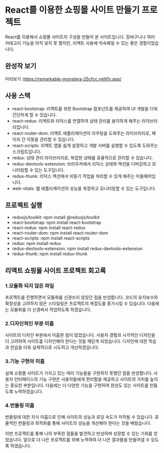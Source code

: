 # React를 이용한 쇼핑몰 사이트 만들기 프로젝트

React를 이용해서 쇼핑몰 사이트의 구성을 만들어 본 사이트입니다.
장바구니나 여러 카테고리 기능을 아직 넣지 못 했지만, 리액트 사용에 익숙해질 수 있는 좋은 경험이었습니다.

## 완성작 보기

미리보기 :https://remarkable-monstera-25cfcc.netlify.app/

## 사용 스택

- react-bootstrap: 리액트를 위한 Bootstrap 컴포넌트를 제공하여 UI 개발을 더욱 간단하게 할 수 있습니다.
- react-redux: 리액트와 리덕스를 연결하여 상태 관리를 용이하게 해주는 라이브러리입니다.
- react-router-dom: 리액트 애플리케이션의 라우팅을 도와주는 라이브러리로, 페이지 간 이동을 관리할 수 있습니다.
- react-scripts: 리액트 앱을 쉽게 설정하고 개발 서버를 실행할 수 있도록 도와주는 스크립트입니다.
- redux: 상태 관리 라이브러리로, 복잡한 상태를 효율적으로 관리할 수 있습니다.
- redux-devtools-extension: 브라우저에서 리덕스 상태와 액션을 디버깅하고 모니터링할 수 있는 도구입니다.
- redux-thunk: 리덕스 액션에서 비동기 작업을 처리할 수 있게 해주는 미들웨어입니다.
- web-vitals: 웹 애플리케이션의 성능을 측정하고 모니터링할 수 있는 도구입니다.

## 프로젝트 실행

- reduxjs/toolkit: npm install @reduxjs/toolkit
- react-bootstrap: npm install react-bootstrap
- react-redux: npm install react-redux
- react-router-dom: npm install react-router-dom
- react-scripts: npm install react-scripts
- redux: npm install redux
- redux-devtools-extension: npm install redux-devtools-extension
- redux-thunk: npm install redux-thunk

## 리액트 쇼핑몰 사이트 프로젝트 회고록

### 1.모듈화 되지 않은 파일
프로젝트를 진행하면서 모듈화를 신경쓰지 않았던 점을 반성합니다. 코드의 유지보수와 확장성을 고려하지 않은 스타일링은 프로젝트의 복잡도를 증가시킬 수 있습니다. 다음에는 모듈화를 더 신경써서 작업하도록 하겠습니다.

### 2.디자인적인 부분 미흡
사이트의 디자인 부분에서 미흡한 점이 많았습니다. 사용자 경험과 시각적인 디자인을 더 고려하여 사이트를 디자인해야 한다는 것을 깨닫게 되었습니다. 디자인에 대한 학습과 연습을 더욱 실제적으로 시도하고 개선하겠습니다.

### 3.기능 구현의 미흡
실제 쇼핑몰 사이트가 가지고 있는 여러 기능들을 구현하지 못했던 점을 반성합니다. 사용자 인터페이스의 기능 구현은 사용자들에게 편리함을 제공하고 사이트의 가치를 높이는 중요한 부분입니다. 다음에는 더 다양한 기능을 구현하여 완성도 있는 사이트를 만들도록 노력하겠습니다.

### 4.번들링 미흡
번들링에 대한 지식 미흡으로 인해 사이트의 성능과 로딩 속도가 저하될 수 있습니다. 효율적인 번들링과 최적화를 통해 사이트의 성능을 개선해야 한다는 것을 배웠습니다.

이번 프로젝트를 통해 나의 부족한 점들을 발견하고 반성하며 성장할 수 있는 기회를 얻었습니다. 앞으로 더 나은 프로젝트를 위해 노력하여 더 나은 결과물을 만들어낼 수 있도록 하겠습니다.
